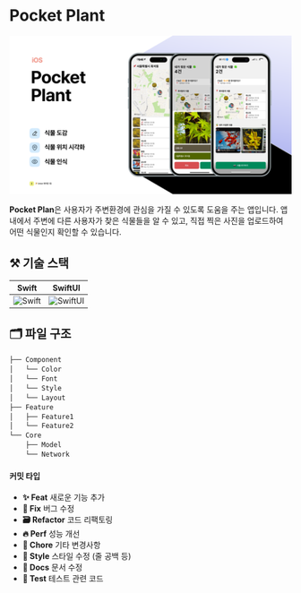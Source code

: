 # Pocket Plant

![Mockup](/Resources/Cover.png)

**Pocket Plan**은 사용자가 주변환경에 관심을 가질 수 있도록 도움을 주는 앱입니다. 앱내에서 주변에 다른 사용자가 찾은 식물들을 알 수 있고, 직접 찍은 사진을 업로드하여 어떤 식물인지 확인할 수 있습니다.

## ⚒️ 기술 스택
|Swift|SwiftUI|
|:-:|:-:|
|![Swift](https://e7.pngegg.com/pngimages/111/124/png-clipart-swift-playgrounds-apple-ipad-app-store-language-orange-logo-thumbnail.png)|![SwiftUI](https://img1.daumcdn.net/thumb/R800x0/?scode=mtistory2&fname=https%3A%2F%2Fblog.kakaocdn.net%2Fdn%2FKcSTP%2FbtqRGpN9xkk%2FqKaH10A3TGcPLuE8fklG4K%2Fimg.png)|


## 🗂️ 파일 구조
```bash
├── Component
│   └── Color
│   └── Font
│   └── Style
│   └── Layout
├── Feature
│   ├── Feature1
│   └── Feature2
└── Core
    ├── Model
    └── Network
```
#### 커밋 타입
- **✨ Feat** 새로운 기능 추가
- **🐛 Fix** 버그 수정
- **🗃️ Refactor** 코드 리팩토링
- **🔥 Perf** 성능 개선
- **🔨 Chore** 기타 변경사항
- **🚧 Style** 스타일 수정 (줄 공백 등)
- **📝 Docs** 문서 수정
- **🚩 Test** 테스트 관련 코드
